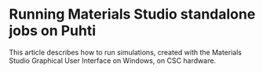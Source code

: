 # Running Materials Studio standalone jobs on Puhti

This article describes how to run simulations, created with the Materials Studio
Graphical User Interface on Windows, on CSC hardware.
